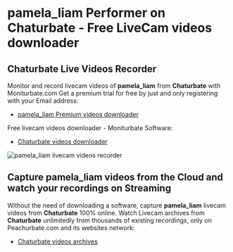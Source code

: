 # pamela_liam Performer on Chaturbate - Free LiveCam videos downloader

## Chaturbate Live Videos Recorder

Monitor and record livecam videos of **pamela_liam** from **Chaturbate** with Moniturbate.com
Get a premium trial for free by just and only registering with your Email address:
* [pamela_liam Premium videos downloader](https://moniturbate.com/request-demo-licence-key.html)

Free livecam videos downloader - Moniturbate Software:
* [Chaturbate videos downloader](https://moniturbate.com/moniturbate-download-software.html)

![pamela_liam livecam videos recorder](https://peachurnet.com/templates/moniturbate-software.png)


## Capture pamela_liam videos from the Cloud and watch your recordings on Streaming

Without the need of downloading a software, capture **pamela_liam** livecam videos from **Chaturbate** 100% online.
Watch Livecam archives from **Chaturbate** unlimitedly from thousands of existing recordings, only on Peachurbate.com and its websites network:
* [Chaturbate videos archives](https://peachurnet.com/)